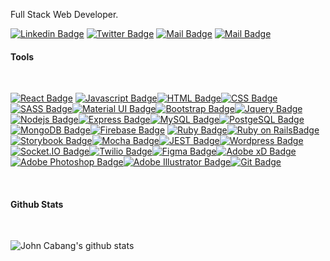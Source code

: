 <!-- ## Hello. I'm John. <img src="https://user-images.githubusercontent.com/1303154/88677602-1635ba80-d120-11ea-84d8-d263ba5fc3c0.gif" width="28px" alt="hi">
 -->
Full Stack Web Developer.
<br>

[![Linkedin Badge](https://img.shields.io/badge/-johncabang-0e76a8?style=flat&labelColor=0e76a8&logo=linkedin&logoColor=white)](https://www.linkedin.com/in/john-cabang/) [![Twitter Badge](https://img.shields.io/badge/-@johncabz-1ca0f1?style=flat&labelColor=1ca0f1&logo=twitter&logoColor=white&link=https://twitter.com/johncabz)](https://twitter.com/johncabz) [![Mail Badge](https://img.shields.io/badge/-@johncabz-e84393?style=flat&labelColor=e84393&logo=instagram&logoColor=white)](https://instagram.com/johncabz) [![Mail Badge](https://img.shields.io/badge/-johncabz@gmail.com-c0392b?style=flat&labelColor=c0392b&logo=gmail&logoColor=white)](mailto:johncabz@gmail.com)
<br>

#### Tools

<br>

[![React Badge](https://img.shields.io/badge/-React-61DBFB?style=for-the-badge&labelColor=black&logo=react&logoColor=61DBFB)](#) [![Javascript Badge](https://img.shields.io/badge/-Javascript-F0DB4F?style=for-the-badge&labelColor=black&logo=javascript&logoColor=F0DB4F)](#)[![HTML Badge](https://img.shields.io/badge/-HTML-E34F26?style=for-the-badge&labelColor=black&logo=html5&logoColor=E34F26)](#)[![CSS Badge](https://img.shields.io/badge/-CSS-1572B6?style=for-the-badge&labelColor=black&logo=css3&logoColor=1572B6)](#)[![SASS Badge](https://img.shields.io/badge/-SASS-CC6699?style=for-the-badge&labelColor=black&logo=sass&logoColor=CC6699)](#)[![ Material UI Badge](https://img.shields.io/badge/-MATERIAL%20UI-0081CB?style=for-the-badge&labelColor=black&logo=material-UI&logoColor=0081CB)](#)[![Bootstrap Badge](https://img.shields.io/badge/-BOOTSTRAP-7952B3?style=for-the-badge&labelColor=black&logo=bootstrap&logoColor=7952B3)](#)[![Jquery Badge](https://img.shields.io/badge/-JQUERY-0769AD?style=for-the-badge&labelColor=black&logo=jquery&logoColor=0769AD)](#)
[![Nodejs Badge](https://img.shields.io/badge/-Nodejs-3C873A?style=for-the-badge&labelColor=black&logo=node.js&logoColor=3C873A)](#)[![Express Badge](https://img.shields.io/badge/-EXPRESS-000000?style=for-the-badge&labelColor=black&logo=express&logoColor=FFFFFF)](#)[![ MySQL Badge](https://img.shields.io/badge/-MYSQL-4479A1?style=for-the-badge&labelColor=black&logo=mysql&logoColor=FFFFFF)](#)[![ PostgeSQL Badge](https://img.shields.io/badge/-POSTGRESQL-336791?style=for-the-badge&labelColor=black&logo=postgresql&logoColor=336791)](#)[![MongoDB Badge](https://img.shields.io/badge/-MONGODB-47A248?style=for-the-badge&labelColor=black&logo=mongodb&logoColor=47A248)](#)[![Firebase Badge](https://img.shields.io/badge/-FIREBASE-FFCA28?style=for-the-badge&labelColor=black&logo=firebase&logoColor=FFCA28)](#)
[![Ruby Badge](https://img.shields.io/badge/-RUBY-CC342D?style=for-the-badge&labelColor=black&logo=ruby&logoColor=CC342D)](#)[![ Ruby on RailsBadge](https://img.shields.io/badge/-RUBY%20ON%20RAILS-CC0000?style=for-the-badge&labelColor=black&logo=ruby-on-rails&logoColor=CC0000)](#)[![Storybook Badge](https://img.shields.io/badge/-STORYBOOK-FF4785?style=for-the-badge&labelColor=black&logo=storybook&logoColor=FF4785)](#)[![Mocha Badge](https://img.shields.io/badge/-MOCHA-8D6748?style=for-the-badge&labelColor=black&logo=mocha&logoColor=8D6748)](#)[![JEST Badge](https://img.shields.io/badge/-JEST-C21325?style=for-the-badge&labelColor=black&logo=jest&logoColor=C21325)](#)[![Wordpress Badge](https://img.shields.io/badge/-WORDPRESS-21759B?style=for-the-badge&labelColor=black&logo=wordpress&logoColor=21759B)](#)[![Socket.IO Badge](https://img.shields.io/badge/-SOCKET.IO-010101?style=for-the-badge&labelColor=black&logo=socket.io&logoColor=ffffff)](#)[![Twilio Badge](https://img.shields.io/badge/-TWILIO-F22F46?style=for-the-badge&labelColor=black&logo=twilio&logoColor=F22F46)](#)[![Figma Badge](https://img.shields.io/badge/-FIGMA-F24E1E?style=for-the-badge&labelColor=black&logo=figma&logoColor=F24E1E)](#)[![Adobe xD Badge](https://img.shields.io/badge/-XD-FF61F6?style=for-the-badge&labelColor=black&logo=adobe-xd&logoColor=FF61F6)](#)[![Adobe Photoshop Badge](https://img.shields.io/badge/-PHOTOSHOP-31A8FF?style=for-the-badge&labelColor=black&logo=adobe-photoshop&logoColor=31A8FF)](#)[![Adobe Illustrator Badge](https://img.shields.io/badge/-ILLUSTRATOR-FF9A00?style=for-the-badge&labelColor=black&logo=adobe-illustrator&logoColor=FF9A00)](#)[![Git Badge](https://img.shields.io/badge/-GIT-F05032?style=for-the-badge&labelColor=black&logo=git&logoColor=F05032)](#)

<!-- [![ Badge]()](#) -->

<!-- #### Profile Visits

![visitors](https://visitor-badge.glitch.me/badge?page_id=johncabang.johncabang) -->

<br >

#### Github Stats

<br>

![John Cabang's github stats](https://github-readme-stats.vercel.app/api?username=johncabang&count_private=true&theme=react&hide=contribs,prs)
